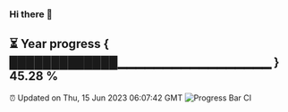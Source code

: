 ### Hi there 👋
⏳ Year progress { █████████████▁▁▁▁▁▁▁▁▁▁▁▁▁▁▁▁▁ } 45.28 %
---
⏰ Updated on Thu, 15 Jun 2023 06:07:42 GMT
![Progress Bar CI](https://github.com/Moyi321/Moyi321/workflows/Progress%20Bar%20CI/badge.svg)
